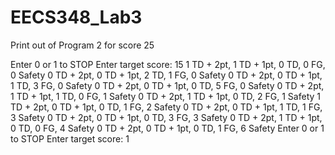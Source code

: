 # EECS348_Lab3
Print out of Program 2 for score 25

Enter 0 or 1 to STOP
Enter target score: 15
1 TD + 2pt, 1 TD + 1pt, 0 TD, 0 FG, 0 Safety
0 TD + 2pt, 0 TD + 1pt, 2 TD, 1 FG, 0 Safety
0 TD + 2pt, 0 TD + 1pt, 1 TD, 3 FG, 0 Safety
0 TD + 2pt, 0 TD + 1pt, 0 TD, 5 FG, 0 Safety
0 TD + 2pt, 1 TD + 1pt, 1 TD, 0 FG, 1 Safety
0 TD + 2pt, 1 TD + 1pt, 0 TD, 2 FG, 1 Safety
1 TD + 2pt, 0 TD + 1pt, 0 TD, 1 FG, 2 Safety
0 TD + 2pt, 0 TD + 1pt, 1 TD, 1 FG, 3 Safety
0 TD + 2pt, 0 TD + 1pt, 0 TD, 3 FG, 3 Safety
0 TD + 2pt, 1 TD + 1pt, 0 TD, 0 FG, 4 Safety
0 TD + 2pt, 0 TD + 1pt, 0 TD, 1 FG, 6 Safety
Enter 0 or 1 to STOP
Enter target score: 1
